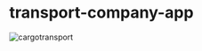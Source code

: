 # transport-company-app
![cargotransport](https://github.com/Jeanndo/transport-company-app/blob/main/Client/src/Assets/TransportCampany.PNG)
